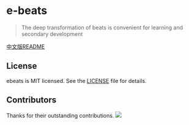 # e-beats
> The deep transformation of beats is convenient for learning and secondary development

[中文版README](./README_zh.md)

## License
ebeats is MIT licensed. See the [LICENSE](./LICENSE) file for details.

## Contributors
Thanks for their outstanding contributions.
<a href="https://github.com/cjphaha/ebeats/graphs/contributors">
  <img src="https://contrib.rocks/image?repo=cjphaha/ebeats" />
</a>